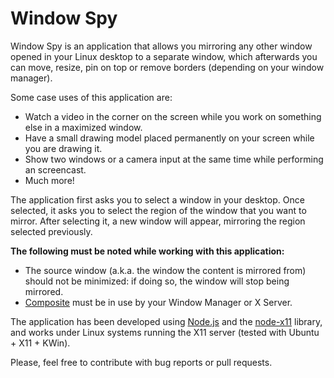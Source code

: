  # Window Spy

Window Spy is an application that allows you mirroring any other window opened in your Linux desktop to a separate 
window, which afterwards you can move, resize, pin on top or remove borders (depending on your window manager).
 
Some case uses of this application are:
- Watch a video in the corner on the screen while you work on something else in a maximized window.
- Have a small drawing model placed permanently on your screen while you are drawing it.
- Show two windows or a camera input at the same time while performing an screencast.
- Much more!

The application first asks you to select a window in your desktop. 
Once selected, it asks you to select the region of the window that you want to mirror. 
After selecting it, a new window will appear, mirroring the region selected previously.

**The following must be noted while working with this application:**
- The source window (a.k.a. the window the content is mirrored from) should not be minimized: if doing so, the window 
will stop being mirrored.
- [Composite](https://wiki.archlinux.org/index.php/xorg#Composite) must be in use by your Window Manager or X Server.

The application has been developed using [Node.js](https://nodejs.org/en/) and the [node-x11](https://github.com/sidorares/node-x11) library, and works under Linux systems running the X11 
server (tested with Ubuntu + X11 + KWin).

Please, feel free to contribute with bug reports or pull requests.
